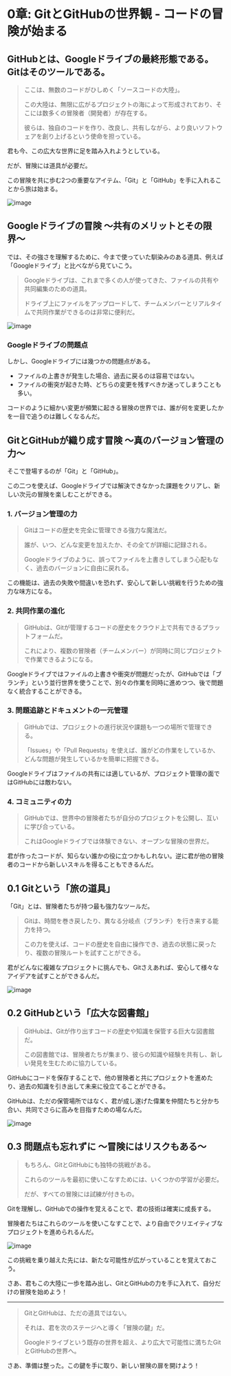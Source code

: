 # 0章: GitとGitHubの世界観 - コードの冒険が始まる

## GitHubとは、Googleドライブの最終形態である。Gitはそのツールである。
> ここは、無数のコードがひしめく「ソースコードの大陸」。
>
> この大陸は、無限に広がるプロジェクトの海によって形成されており、そこには数多くの冒険者（開発者）が存在する。
>
> 彼らは、独自のコードを作り、改良し、共有しながら、より良いソフトウェアを創り上げるという使命を担っている。

君も今、この広大な世界に足を踏み入れようとしている。

だが、冒険には道具が必要だ。

この冒険を共に歩む2つの重要なアイテム、「Git」と「GitHub」を手に入れることから旅は始まる。

![image](https://github.com/user-attachments/assets/267de3ba-d42a-4436-a327-7601898fbaf3)

## Googleドライブの冒険 〜共有のメリットとその限界〜

では、その強さを理解するために、今まで使っていた馴染みのある道具、例えば「Googleドライブ」と比べながら見ていこう。

> Googleドライブは、これまで多くの人が使ってきた、ファイルの共有や共同編集のための道具。
>
> ドライブ上にファイルをアップロードして、チームメンバーとリアルタイムで共同作業ができるのは非常に便利だ。

![image](https://github.com/user-attachments/assets/67b50d24-e580-4051-8f77-245b018d92a6)

### Googleドライブの問題点
しかし、Googleドライブには幾つかの問題点がある。
- ファイルの上書きが発生した場合、過去に戻るのは容易ではない。
- ファイルの衝突が起きた時、どちらの変更を残すべきか迷ってしまうことも多い。

コードのように細かい変更が頻繁に起きる冒険の世界では、誰が何を変更したかを一目で追うのは難しくなるんだ。

## GitとGitHubが織り成す冒険 〜真のバージョン管理の力〜

そこで登場するのが「Git」と「GitHub」。

この二つを使えば、Googleドライブでは解決できなかった課題をクリアし、新しい次元の冒険を楽しむことができる。

### 1. バージョン管理の力
> Gitはコードの歴史を完全に管理できる強力な魔法だ。
>
> 誰が、いつ、どんな変更を加えたか、その全てが詳細に記録される。
>
> Googleドライブのように、誤ってファイルを上書きしてしまう心配もなく、過去のバージョンに自由に戻れる。

この機能は、過去の失敗や間違いを恐れず、安心して新しい挑戦を行うための強力な味方になる。

### 2. 共同作業の進化
> GitHubは、Gitが管理するコードの歴史をクラウド上で共有できるプラットフォームだ。
>
> これにより、複数の冒険者（チームメンバー）が同時に同じプロジェクトで作業できるようになる。

Googleドライブではファイルの上書きや衝突が問題だったが、GitHubでは「ブランチ」という並行世界を使うことで、別々の作業を同時に進めつつ、後で問題なく統合することができる。

### 3. 問題追跡とドキュメントの一元管理
> GitHubでは、プロジェクトの進行状況や課題も一つの場所で管理できる。
>
> 「Issues」や「Pull Requests」を使えば、誰がどの作業をしているか、どんな問題が発生しているかを簡単に把握できる。

Googleドライブはファイルの共有には適しているが、プロジェクト管理の面ではGitHubには敵わない。

### 4. コミュニティの力
> GitHubでは、世界中の冒険者たちが自分のプロジェクトを公開し、互いに学び合っている。
>
> これはGoogleドライブでは体験できない、オープンな冒険の世界だ。

君が作ったコードが、知らない誰かの役に立つかもしれない。逆に君が他の冒険者のコードから新しいスキルを得ることもできるんだ。

## 0.1 Gitという「旅の道具」
「Git」とは、冒険者たちが持つ最も強力なツールだ。

> Gitは、時間を巻き戻したり、異なる分岐点（ブランチ）を行き来する能力を持つ。
>
> この力を使えば、コードの歴史を自由に操作でき、過去の状態に戻ったり、複数の冒険ルートを試すことができる。

君がどんなに複雑なプロジェクトに挑んでも、Gitさえあれば、安心して様々なアイデアを試すことができるんだ。

![image](https://github.com/user-attachments/assets/46016602-387e-4bcd-98b7-116e036e6ff1)

## 0.2 GitHubという「広大な図書館」

> GitHubは、Gitが作り出すコードの歴史や知識を保管する巨大な図書館だ。
>
> この図書館では、冒険者たちが集まり、彼らの知識や経験を共有し、新しい発見を生むために協力している。

GitHubにコードを保存することで、他の冒険者と共にプロジェクトを進めたり、過去の知識を引き出して未来に役立てることができる。

GitHubは、ただの保管場所ではなく、君が成し遂げた偉業を仲間たちと分かち合い、共同でさらに高みを目指すための場なんだ。

![image](https://github.com/user-attachments/assets/b162607c-032d-4e74-b7b9-cf7a645f346f)

## 0.3 問題点も忘れずに 〜冒険にはリスクもある〜
> もちろん、GitとGitHubにも独特の挑戦がある。
>
> これらのツールを最初に使いこなすためには、いくつかの学習が必要だ。
>
> だが、すべての冒険には試練が付きもの。

Gitを理解し、GitHubでの操作を覚えることで、君の技術は確実に成長する。

冒険者たちはこれらのツールを使いこなすことで、より自由でクリエイティブなプロジェクトを進められるんだ。

![image](https://github.com/user-attachments/assets/1fc196e3-8f6c-449e-af05-5881392a67d6)

この挑戦を乗り越えた先には、新たな可能性が広がっていることを覚えておこう。

さあ、君もこの大陸に一歩を踏み出し、GitとGitHubの力を手に入れて、自分だけの冒険を始めよう！

---

> GitとGitHubは、ただの道具ではない。
>
> それは、君を次のステージへと導く「冒険の鍵」だ。
>
> Googleドライブという既存の世界を超え、より広大で可能性に満ちたGitとGitHubの世界へ。

さあ、準備は整った。この鍵を手に取り、新しい冒険の扉を開けよう！
